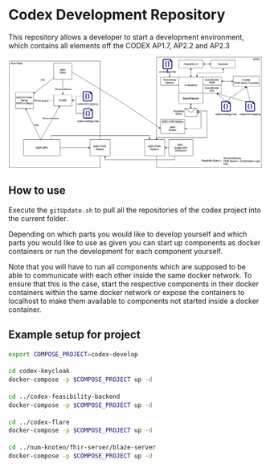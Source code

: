 # Codex Development Repository

This repository allows a developer to start a development environment, which contains all elements off the CODEX AP1.7, AP2.2 and AP2.3

![Num-Codex AP1.7,AP2.2, AP2.3 Overview](img/codex-ap2-overview.png)

## How to use

Execute the `gitUpdate.sh` to pull all the repositories of the codex project into the current folder.

Depending on which parts you would like to develop yourself and which parts you would like to use as given you can start up components as docker containers or run the development for each component yourself.

Note that you will have to run all components which are supposed to be able to communicate with each other inside the same docker network.
To ensure that this is the case, start the respective components in their docker containers within the same docker network or expose the containers to localhost 
to make them available to components not started inside a docker container.




## Example setup for project


```bash
export COMPOSE_PROJECT=codex-develop

cd codex-keycloak
docker-compose -p $COMPOSE_PROJECT up -d

cd ../codex-feasibility-backend
docker-compose -p $COMPOSE_PROJECT up -d

cd ../codex-flare
docker-compose -p $COMPOSE_PROJECT up -d

cd ../num-knoten/fhir-server/blaze-server
docker-compose -p $COMPOSE_PROJECT up -d


```